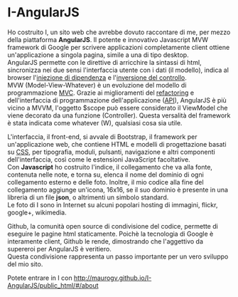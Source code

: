 I-AngularJS
================
  
Ho costruito I, un sito web che avrebbe dovuto raccontare di me, per mezzo della piattaforma **AngularJS**. Il potente e innovativo Javascript MVW framework di Google per scrivere applicazioni completamente client ottiene un'applicazione a singola pagina, simile a una di tipo desktop.  
AngularJS permette con le direttive di arricchire la sintassi di html, sincronizza nei due sensi l'interfaccia utente con i dati (il modello), indica al browser l'[iniezione di dipendenza](http://it.wikipedia.org/wiki/Dependency_injection) e l'[inversione del controllo](http://it.wikipedia.org/wiki/Inversion_of_Control).  
MVW (Model-View-Whatever) è un evoluzione del modello di programmazione [MVC](http://it.wikipedia.org/wiki/Model%E2%80%93view%E2%80%93controller). Grazie ai miglioramenti del [refactoring](http://it.wikipedia.org/wiki/Refactoring) e dell'interfaccia di programmazione dell'applicazione ([API](http://it.wikipedia.org/wiki/Application_programming_interface)), AngularJS è più vicino a MVVM, l'oggetto $scope può essere considerato il ViewModel che viene decorato da una funzione (Controller). Questa versalità del framework è stata indicata come whatever (W), qualsiasi cosa sia utile.  

L'interfaccia, il front-end, si avvale di Bootstrap, il framework per un'applicazione web, che contiene HTML e modelli di progettazione basati su [CSS](http://it.wikipedia.org/wiki/CSS), per tipografia, moduli, pulsanti, navigazione e altri componenti dell'interfaccia, così come le estensioni JavaScript facoltative.  
Con **Javascript** ho costruito l'indice, il collegamento che va alla fonte, contenuta nelle note, e torna su, elenca il nome del dominio di ogni collegamento esterno e delle foto. Inoltre, il mio codice alla fine del collegamento aggiunge un'icona, 16x16, se il suo dominio è presente in una libreria di un file **json**, o altrimenti un simbolo standard.   
Le foto di I sono in Internet su alcuni popolari hosting di immagini, flickr, google+, wikimedia.

Github, la comunità open source di condivisione del codice, permette di eseguire le pagine html staticamente. Poichè la tecnologia di Google è interamente client, Github le rende, dimostrando che l'aggettivo da supereroi per AngularJS è veritiero.    
Questa condivisione rappresenta un passo importante per un vero sviluppo del mio sito.

Potete entrare in I con http://maurogv.github.io/I-AngularJS/public_html/#/about
